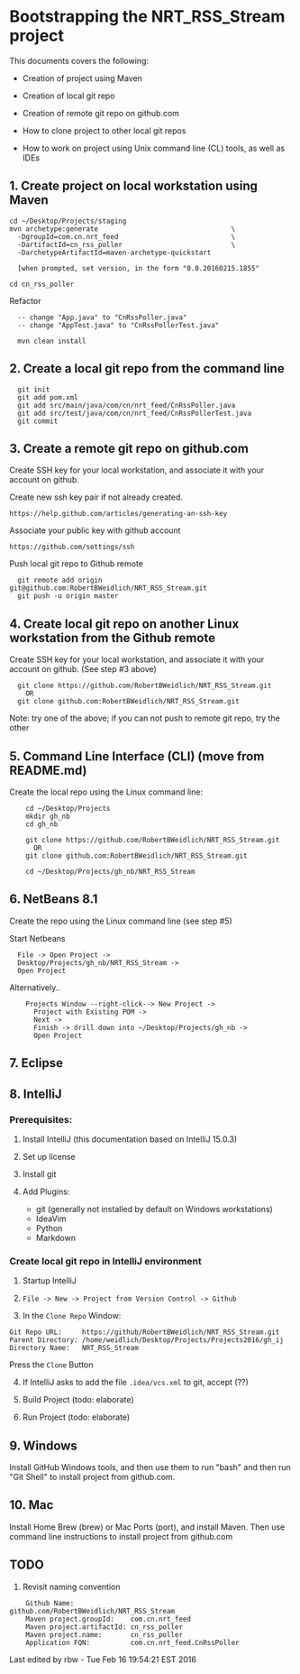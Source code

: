 # Bootstrapping the NRT_RSS_Stream project

This documents covers the following:

* Creation of project using Maven

* Creation of local git repo

* Creation of remote git repo on github.com

* How to clone project to other local git repos

* How to work on project using Unix command line (CL) tools, as well as IDEs


## 1. Create project on local workstation using Maven
```
cd ~/Desktop/Projects/staging  
mvn archetype:generate                                 \  
  -DgroupId=com.cn.nrt_feed                            \  
  -DartifactId=cn_rss_poller                           \  
  -DarchetypeArtifactId=maven-archetype-quickstart  
  
  [when prompted, set version, in the form "0.0.20160215.1855"
  
cd cn_rss_poller  
```

Refactor
```
  -- change "App.java" to "CnRssPoller.java" 
  -- change "AppTest.java" to "CnRssPollerTest.java"

  mvn clean install
```

## 2. Create a local git repo from the command line

```
  git init
  git add pom.xml
  git add src/main/java/com/cn/nrt_feed/CnRssPoller.java
  git add src/test/java/com/cn/nrt_feed/CnRssPollerTest.java
  git commit
```

## 3. Create a remote git repo on github.com

Create SSH key for your local workstation, and associate it with your
account on github.

  Create new ssh key pair if not already created.

    https://help.github.com/articles/generating-an-ssh-key

  Associate your public key with github account

    https://github.com/settings/ssh


Push local git repo to Github remote

```
  git remote add origin git@github.com:RobertBWeidlich/NRT_RSS_Stream.git
  git push -u origin master
```

## 4. Create local git repo on another Linux workstation from the Github remote

Create SSH key for your local workstation, and associate it with your
account on github. (See step #3 above)

```
  git clone https://github.com/RobertBWeidlich/NRT_RSS_Stream.git
    OR
  git clone github.com:RobertBWeidlich/NRT_RSS_Stream.git
```

Note: try one of the above; if you can not push to remote git repo,
try the other

## 5. Command Line Interface (CLI) (move from README.md)

  Create the local repo using the Linux command line:

```
    cd ~/Desktop/Projects
    mkdir gh_nb
    cd gh_nb

    git clone https://github.com/RobertBWeidlich/NRT_RSS_Stream.git
      OR
    git clone github.com:RobertBWeidlich/NRT_RSS_Stream.git

    cd ~/Desktop/Projects/gh_nb/NRT_RSS_Stream
```


## 6. NetBeans 8.1

  Create the repo using the Linux command line (see step #5)

  Start Netbeans

```
  File -> Open Project ->
  Desktop/Projects/gh_nb/NRT_RSS_Stream ->
  Open Project
```

Alternatively..

```
    Projects Window --right-click--> New Project ->
      Project with Existing POM ->
      Next ->
      Finish -> drill down into ~/Desktop/Projects/gh_nb ->
      Open Project
```


## 7. Eclipse

## 8. IntelliJ

### Prerequisites:

1. Install IntelliJ (this documentation based on IntelliJ 15.0.3)

2. Set up license

3. Install git

4. Add Plugins:
    * git (generally not installed by default on Windows workstations)
    * IdeaVim
    * Python
    * Markdown

### Create local git repo in IntelliJ environment

1. Startup IntelliJ

2. `File -> New -> Project from Version Control -> Github`

3. In the `Clone Repo` Window:
```
Git Repo URL:     https://github/RobertBWeidlich/NRT_RSS_Stream.git
Parent Directory: /home/weidlich/Desktop/Projects/Projects2016/gh_ij
Directory Name:   NRT_RSS_Stream
```
Press the `Clone` Button

4. If IntelliJ asks to add the file `.idea/vcs.xml` to git, accept (??)

5. Build Project (todo: elaborate)

6. Run Project (todo: elaborate)


## 9. Windows

Install GitHub Windows tools, and then use them to run "bash" and then
run "Git Shell" to install project from github.com.

## 10. Mac

Install Home Brew (brew) or Mac Ports (port), and install Maven.
Then use command line instructions to install project from github.com

## TODO

 1. Revisit naming convention

```
    Github Name:              github.com/RobertBWeidlich/NRT_RSS_Stream
    Maven project.groupId:    com.cn.nrt_feed
    Maven project.artifactId: cn_rss_poller
    Maven project.name:       cn_rss_poller
    Application FQN:          com.cn.nrt_feed.CnRssPoller
```

Last edited by rbw - Tue Feb 16 19:54:21 EST 2016

